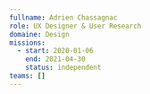 ```yaml
---
fullname: Adrien Chassagnac
role: UX Designer & User Research
domaine: Design
missions:
  - start: 2020-01-06
    end: 2021-04-30
    status: independent
teams: []
---
```

